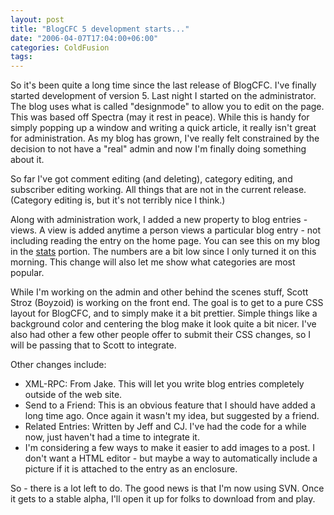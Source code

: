 ```yaml
---
layout: post
title: "BlogCFC 5 development starts..."
date: "2006-04-07T17:04:00+06:00"
categories: ColdFusion 
tags: 
---
```


So it's been quite a long time since the last release of BlogCFC. I've finally started development of version 5. Last night I started on the administrator. The blog uses what is called "designmode" to allow you to edit on the page. This was based off Spectra (may it rest in peace). While this is handy for simply popping up a window and writing a quick article, it really isn't great for administration. As my blog has grown, I've really felt constrained by the decision to not have a "real" admin and now I'm finally doing something about it. 

So far I've got comment editing (and deleting), category editing, and subscriber editing working. All things that are not in the current release. (Category editing is, but it's not terribly nice I think.) 

Along with administration work, I added a new property to blog entries - views. A view is added anytime a person views a particular blog entry - not including reading the entry on the home page. You can see this on my blog in the <a href="http://ray.camdenfamily.com/stats.cfm#topviews">stats</a> portion. The numbers are a bit low since I only turned it on this morning. This change will also let me show what categories are most popular. 

While I'm working on the admin and other behind the scenes stuff, Scott Stroz (Boyzoid) is working on the front end. The goal is to get to a pure CSS layout for BlogCFC, and to simply make it a bit prettier. Simple things like a background color and centering the blog make it look quite a bit nicer. I've also had other a few other people offer to submit their CSS changes, so I will be passing that to Scott to integrate. 

Other changes include: 

<ul>
<li>XML-RPC: From Jake. This will let you write blog entries completely outside of the web site.
<li>Send to a Friend: This is an obvious feature that I should have added a long time ago. Once again it wasn't my idea, but suggested by a friend.
<li>Related Entries: Written by Jeff and CJ. I've had the code for a while now, just haven't had a time to integrate it.
<li>I'm considering a few ways to make it easier to add images to a post. I don't want a HTML editor - but maybe a way to automatically include a picture if it is attached to the entry as an enclosure. 
</ul>

So - there is a lot left to do. The good news is that I'm now using SVN. Once it gets to a stable alpha, I'll open it up for folks to download from and play.